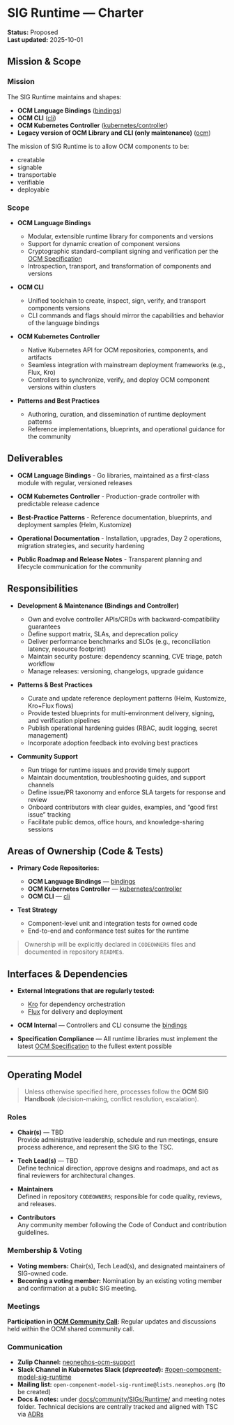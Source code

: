 # SIG Runtime — Charter

**Status:** Proposed  
**Last updated:** 2025-10-01

## Mission & Scope

### Mission

The SIG Runtime maintains and shapes:

- **OCM Language Bindings** ([bindings](https://github.com/open-component-model/open-component-model/tree/main/bindings))
- **OCM CLI** ([cli](https://github.com/open-component-model/open-component-model/tree/main/cli))
- **OCM Kubernetes Controller** ([kubernetes/controller](https://github.com/open-component-model/open-component-model/tree/main/kubernetes/controller))
- **Legacy version of OCM Library and CLI (only maintenance)** ([ocm](https://github.com/open-component-model/ocm/tree/main))

The mission of SIG Runtime is to allow OCM components to be:

- creatable
- signable
- transportable
- verifiable
- deployable

### Scope

- **OCM Language Bindings**
  - Modular, extensible runtime library for components and versions
  - Support for dynamic creation of component versions
  - Cryptographic standard-compliant signing and verification per the [OCM Specification](https://github.com/open-component-model/ocm-spec/tree/main)
  - Introspection, transport, and transformation of components and versions

- **OCM CLI**
  - Unified toolchain to create, inspect, sign, verify, and transport components versions
  - CLI commands and flags should mirror the capabilities and behavior of the language bindings

- **OCM Kubernetes Controller**
  - Native Kubernetes API for OCM repositories, components, and artifacts
  - Seamless integration with mainstream deployment frameworks (e.g., Flux, Kro)
  - Controllers to synchronize, verify, and deploy OCM component versions within clusters

- **Patterns and Best Practices**
  - Authoring, curation, and dissemination of runtime deployment patterns
  - Reference implementations, blueprints, and operational guidance for the community

## Deliverables

- **OCM Language Bindings** - Go libraries, maintained as a first-class module with regular, versioned releases

- **OCM Kubernetes Controller** - Production-grade controller with predictable release cadence

- **Best-Practice Patterns** - Reference documentation, blueprints, and deployment samples (Helm, Kustomize)

- **Operational Documentation** - Installation, upgrades, Day 2 operations, migration strategies, and security hardening

- **Public Roadmap and Release Notes** - Transparent planning and lifecycle communication for the community

## Responsibilities

- **Development & Maintenance (Bindings and Controller)**
  - Own and evolve controller APIs/CRDs with backward-compatibility guarantees
  - Define support matrix, SLAs, and deprecation policy
  - Deliver performance benchmarks and SLOs (e.g., reconciliation latency, resource footprint)
  - Maintain security posture: dependency scanning, CVE triage, patch workflow
  - Manage releases: versioning, changelogs, upgrade guidance

- **Patterns & Best Practices**
  - Curate and update reference deployment patterns (Helm, Kustomize, Kro+Flux flows)
  - Provide tested blueprints for multi-environment delivery, signing, and verification pipelines
  - Publish operational hardening guides (RBAC, audit logging, secret management)
  - Incorporate adoption feedback into evolving best practices

- **Community Support**
  - Run triage for runtime issues and provide timely support
  - Maintain documentation, troubleshooting guides, and support channels
  - Define issue/PR taxonomy and enforce SLA targets for response and review
  - Onboard contributors with clear guides, examples, and “good first issue” tracking
  - Facilitate public demos, office hours, and knowledge-sharing sessions

## Areas of Ownership (Code & Tests)

- **Primary Code Repositories:**
  - **OCM Language Bindings** — [bindings](https://github.com/open-component-model/open-component-model/tree/main/bindings)
  - **OCM Kubernetes Controller** — [kubernetes/controller](https://github.com/open-component-model/open-component-model/tree/main/kubernetes/controller)
  - **OCM CLI** — [cli](https://github.com/open-component-model/open-component-model/tree/main/cli)

- **Test Strategy**
  - Component-level unit and integration tests for owned code
  - End-to-end and conformance test suites for the runtime

> Ownership will be explicitly declared in `CODEOWNERS` files and documented in repository `README`s.

## Interfaces & Dependencies

- **External Integrations that are regularly tested:**
  - [Kro](https://kro.run) for dependency orchestration
  - [Flux](https://fluxcd.io) for delivery and deployment

- **OCM Internal** — Controllers and CLI consume the [bindings](https://github.com/open-component-model/open-component-model/tree/main/bindings)

- **Specification Compliance** — All runtime libraries must implement the latest [OCM Specification](https://github.com/open-component-model/ocm-spec/) to the fullest extent possible

---

## Operating Model

> Unless otherwise specified here, processes follow the **OCM SIG Handbook** (decision-making, conflict resolution, escalation).

### Roles

- **Chair(s)** — TBD  
  Provide administrative leadership, schedule and run meetings, ensure process adherence, and represent the SIG to the TSC.

- **Tech Lead(s)** — TBD  
  Define technical direction, approve designs and roadmaps, and act as final reviewers for architectural changes.

- **Maintainers**  
  Defined in repository `CODEOWNERS`; responsible for code quality, reviews, and releases.

- **Contributors**  
  Any community member following the Code of Conduct and contribution guidelines.

### Membership & Voting

- **Voting members:** Chair(s), Tech Lead(s), and designated maintainers of SIG-owned code.
- **Becoming a voting member:** Nomination by an existing voting member and confirmation at a public SIG meeting.

### Meetings

**Participation in [OCM Community Call](https://ocm.software/community/engagement/#community-calls):** Regular updates and discussions held within the OCM shared community call.

### Communication

- **Zulip Channel:** [neonephos-ocm-support](https://linuxfoundation.zulipchat.com/#narrow/channel/532975-neonephos-ocm-support)
- **Slack Channel in Kubernetes Slack (_deprecated_):** [#open-component-model-sig-runtime](https://kubernetes.slack.com/archives/C05UWBE8R1D)
- **Mailing list:** `open-component-model-sig-runtime@lists.neonephos.org` (to be created)
- **Docs & notes:** under [docs/community/SIGs/Runtime/](.) and meeting notes folder. Technical decisions are centrally tracked and aligned with TSC via [ADRs](./../../../adr)
